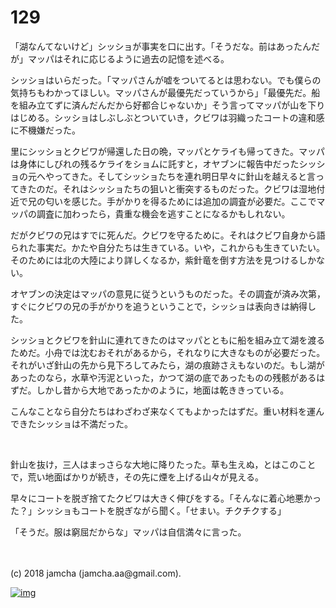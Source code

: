 # 129

「湖なんてないけど」シッショが事実を口に出す。「そうだな。前はあったんだが」マッパはそれに応じるように過去の記憶を述べる。  

シッショはいらだった。「マッパさんが嘘をついてるとは思わない。でも僕らの気持ちもわかってほしい。マッパさんが最優先だっていうから」「最優先だ。船を組み立てずに済んだんだから好都合じゃないか」そう言ってマッパが山を下りはじめる。シッショはしぶしぶとついていき，クビワは羽織ったコートの違和感に不機嫌だった。  

里にシッショとクビワが帰還した日の晩，マッパとケライも帰ってきた。マッパは身体にしびれの残るケライをショムに託すと，オヤブンに報告中だったシッショの元へやってきた。そしてシッショたちを連れ明日早々に針山を越えると言ってきたのだ。それはシッショたちの狙いと衝突するものだった。クビワは湿地付近で兄の匂いを感じた。手がかりを得るためには追加の調査が必要だ。ここでマッパの調査に加わったら，貴重な機会を逃すことになるかもしれない。  

だがクビワの兄はすでに死んだ。クビワを守るために。それはクビワ自身から語られた事実だ。かたや自分たちは生きている。いや，これからも生きていたい。そのためには北の大陸により詳しくなるか，紫針竜を倒す方法を見つけるしかない。  

オヤブンの決定はマッパの意見に従うというものだった。その調査が済み次第，すぐにクビワの兄の手がかりを追うということで，シッショは表向きは納得した。  

シッショとクビワを針山に連れてきたのはマッパとともに船を組み立て湖を渡るためだ。小舟では沈むおそれがあるから，それなりに大きなものが必要だった。それがいざ針山の先から見下ろしてみたら，湖の痕跡さえもないのだ。もし湖があったのなら，水草や汚泥といった，かつて湖の底であったものの残骸があるはずだ。しかし昔から大地であったかのように，地面は乾ききっている。  

こんなことなら自分たちはわざわざ来なくてもよかったはずだ。重い材料を運んできたシッショは不満だった。  

<br>  

針山を抜け，三人はまっさらな大地に降りたった。草も生えぬ，とはこのことで，荒い地面ばかりが続き，その先に煙を上げる山々が見える。  

早々にコートを脱ぎ捨てたクビワは大きく伸びをする。「そんなに着心地悪かった？」シッショもコートを脱ぎながら聞く。「せまい。チクチクする」  

「そうだ。服は窮屈だからな」マッパは自信満々に言った。  

<br>  
<br>  
(c) 2018 jamcha (jamcha.aa@gmail.com).  

[![img](http://i.creativecommons.org/l/by-nc-sa/4.0/88x31.png)](http://creativecommons.org/licenses/by-nc-sa/4.0/deed)